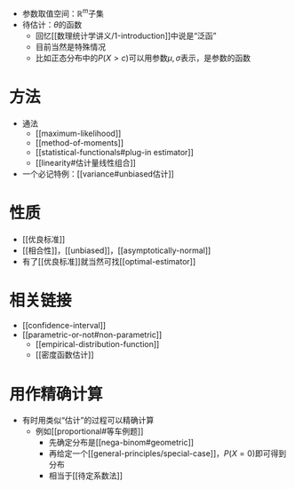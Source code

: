 - 参数取值空间：$\mathbb R^m$子集
- 待估计：$\theta$的函数
  - 回忆[[数理统计学讲义/1-introduction]]中说是“泛函”
  - 目前当然是特殊情况
  - 比如正态分布中的$P(X>c)$可以用参数$\mu, \sigma$表示，是参数的函数
# 方法
- 通法
  - [[maximum-likelihood]]
  - [[method-of-moments]]
  - [[statistical-functionals#plug-in estimator]]
  - [[linearity#估计量线性组合]]
- 一个必记特例：[[variance#unbiased估计]]
# 性质
- [[优良标准]]
- [[相合性]]，[[unbiased]]，[[asymptotically-normal]]
- 有了[[优良标准]]就当然可找[[optimal-estimator]]
# 相关链接
- [[confidence-interval]]
- [[parametric-or-not#non-parametric]]
  - [[empirical-distribution-function]]
  - [[密度函数估计]]
# 用作精确计算
- 有时用类似“估计”的过程可以精确计算
  - 例如[[proportional#等车例题]]
    - 先确定分布是[[nega-binom#geometric]]
    - 再给定一个[[general-principles/special-case]]，$P(X=0)$即可得到分布
    - 相当于[[待定系数法]]